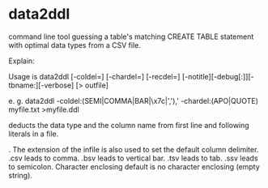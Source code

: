 # data2ddl
command line tool guessing a table's matching CREATE TABLE statement with optimal data types from a CSV file. <p>
Explain:<p>
Usage is data2ddl [-coldel=<sep>] [-chardel=<chardel>] [-recdel=<recdel>] [-notitle][-debug[:<n>]][-tbname:<tbname>][-verbose] <file name> [> outfile]<p>
e. g.    data2ddl -coldel:(SEMI|COMMA|BAR|\x7c|','),' -chardel:(APO|QUOTE) myfile.txt   >myfile.ddl<p>
deducts the data type and the column name from first line and following literals in a file.<p>
   .
The extension of the infile is also used to set the default column delimiter. .csv leads to comma. .bsv leads to vertical bar. .tsv leads to tab. .ssv leads to semicolon. Character enclosing default is no character enclosing (empty string).<p>

